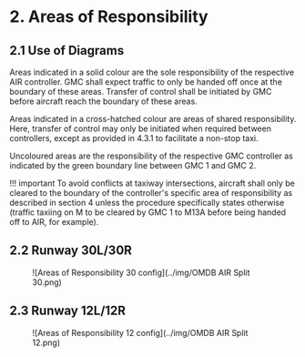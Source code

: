 # 2. Areas of Responsibility
## 2.1 Use of Diagrams
Areas indicated in a solid colour are the sole responsibility of the respective AIR controller. GMC shall expect traffic to only be handed off once at the boundary of these areas. Transfer of control shall be initiated by GMC before aircraft reach the boundary of these areas.

Areas indicated in a cross-hatched colour are areas of shared responsibility. Here, transfer of control may only be initiated when required between controllers, except as provided in 4.3.1 to facilitate a non-stop taxi.

Uncoloured areas are the responsibility of the respective GMC controller as indicated by the green boundary line between GMC 1 and GMC 2.

!!! important
    To avoid conflicts at taxiway intersections, aircraft shall only be cleared to the boundary of the controller's specific area of responsibility as described in section 4 unless the procedure specifically states otherwise (traffic taxiing on M to be cleared by GMC 1 to M13A before being handed off to AIR, for example).

## 2.2 Runway 30L/30R
<figure markdown>
![Areas of Responsibility 30 config](../img/OMDB AIR Split 30.png)
</figure>

## 2.3 Runway 12L/12R
<figure markdown>
![Areas of Responsibility 12 config](../img/OMDB AIR Split 12.png)
</figure>
